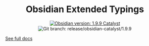 <center>

# Obsidian Extended Typings

</center>

<div align="center">
    <a href="https://obsidian.md/changelog/2025-08-15-desktop-v1.9.9/"><img src="https://img.shields.io/badge/Obsidian_version-1.9.9_Catalyst-blue?logo=obsidian" alt="Obsidian version: 1.9.9 Catalyst"></a>
    <img src="https://img.shields.io/badge/Git_branch-release/obsidian--catalyst/1.9.9-red?logo=git" alt="Git branch: release/obsidian-catalyst/1.9.9">
</div>

[See full docs](https://github.com/Fevol/obsidian-typings/blob/main/README.md)
